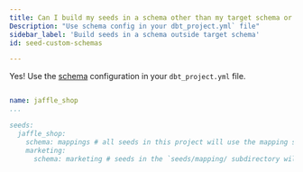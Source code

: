 ```yaml
---
title: Can I build my seeds in a schema other than my target schema or can I split my seeds across multiple schemas?
Description: "Use schema config in your dbt_project.yml` file"
sidebar_label: 'Build seeds in a schema outside target schema'
id: seed-custom-schemas

---
```


Yes! Use the [schema](reference/resource-configs/schema.md) configuration in your `dbt_project.yml` file.

<File name='dbt_project.yml'>

```yml

name: jaffle_shop
...

seeds:
  jaffle_shop:
    schema: mappings # all seeds in this project will use the mapping schema by default
    marketing:
      schema: marketing # seeds in the `seeds/mapping/ subdirectory will use the marketing schema
```

</File>
